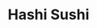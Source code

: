 ---
layout: place
title: "Hashi Sushi"
permalink: /connecticut/new-canaan/hashi-sushi.html
stateAbbr: CT
stateName: Connecticut
cityName: New Canaan
place_id: ChIJUyvHpg2nwokRrY18P4gU84g
photos:
  - name: >-
      places/ChIJUyvHpg2nwokRrY18P4gU84g/photos/AeeoHcJ7r0xauOesLWUEALWxVtCV0fdFASpeVseUUQCOgkpDSehDcgzOqV9jljnaIQbgksTszZAwxlQnKNVVXTdb9xOy1tjb_XT_FRvQ8UGaRRB11Td4v1njkWV_OzakphHKDtEcqhd4FgLObddFG0H1e2gmYL1-kN5wW08AzAUK_3_qVe8g0k5Up3izPvP-1Ovt280vtayHtK11tq3v08_TqIQZtm1df4hSjtCwUEjIuy7bXDTctO_nzkuM1-JhHL4pzHVkjVUeGMSPKx4VSQPIwCmO23UmcSUTwCVgsLSsszXUOlHCGiypYBnXGk9p20OPg7VWSxyVW_TFFmNQhs0lMrVqpwAnMIIP0_ysIaoLa38Sgjw_bq7ZBj75clpP3xp9G6mBGjxREgT1euEPpfaxFAfYMxjRHHBlslS41cWSQRaXGQ
    widthPx: 4032
    heightPx: 3024
    authorAttributions:
      - displayName: Reya OnTheRoad
        uri: https://maps.google.com/maps/contrib/108638165399857172930
        photoUri: >-
          https://lh3.googleusercontent.com/a-/ALV-UjUK2nFXaZICnPGsYUCq7FEObhR3HVHM6ABqwPqvBSOo_hffi7c8=s100-p-k-no-mo
    flagContentUri: >-
      https://www.google.com/local/imagery/report/?cb_client=maps_api_places.places_api&image_key=!1e10!2sCIHM0ogKEICAgIDn6pXRfw&hl=en-US
    googleMapsUri: >-
      https://www.google.com/maps/place//data=!3m4!1e2!3m2!1sCIHM0ogKEICAgIDn6pXRfw!2e10!4m2!3m1!1s0x89c2a70da6c72b53:0x88f314883f7c8dad
  - name: >-
      places/ChIJUyvHpg2nwokRrY18P4gU84g/photos/AeeoHcKrgqI41oX5L1rIwCIkZ3BLkWLfXjLG1qd9tZlzPp7rMkx2dLDn5XYEzxw1bRsKoSxnJXPEACw3HUuMV4_u3o4Lnue5w3tK3W-DrAo4sPxinp75cqZLYMDLrZnwqNFTNnOQpmxIeAD1gHpt5Z4Hfj93-BePPLeXnQ_fKdBCB7GydLwiSwxn-oQJ6rqoOt2MjkzmOWgl4s2e_3MFgQtbq0b6Dc-IVsNLK9UZWZ8IjQPofPKr6iQooyeEgSLvysfsqguPoMWnHCb9bJZd0z2Ez33i1ix5nQj_I8EXBQA15KmSYkTJhLonRSr1k4fNT8UgixXGpG7EyMunYLojAtTX3z2CPHU5-oaSwigO1kJX2cjRv-MfI8m2Y2Z4zyS2Tx0DnoVvt02Do3PmimD3muC-_DeKfsuA6LFoDj9W-GC4NuOmzg
    widthPx: 4032
    heightPx: 1960
    authorAttributions:
      - displayName: Raymond cardito-ayoub
        uri: https://maps.google.com/maps/contrib/116122327157357733938
        photoUri: >-
          https://lh3.googleusercontent.com/a-/ALV-UjXNwaNIkZrQh0FpbRXCpx4OPSogKKUqf25rA4qpm1S714oSNKvy=s100-p-k-no-mo
    flagContentUri: >-
      https://www.google.com/local/imagery/report/?cb_client=maps_api_places.places_api&image_key=!1e10!2sCIHM0ogKEICAgICe1ILeNQ&hl=en-US
    googleMapsUri: >-
      https://www.google.com/maps/place//data=!3m4!1e2!3m2!1sCIHM0ogKEICAgICe1ILeNQ!2e10!4m2!3m1!1s0x89c2a70da6c72b53:0x88f314883f7c8dad
  - name: >-
      places/ChIJUyvHpg2nwokRrY18P4gU84g/photos/AeeoHcIswYi8Pz3wrTeqg4cXb7TXew098iqdLp1hfTUoo766R2mjPve-6HcM7LwuJMiHBYbO1juj44h8m9CF0PMhk6KNA6HA3_cNFMNM7wPo4kfyjKThM0X-E7gDf40VXp7Jp7SzDTf_MTpMVfBB-MwwEdPc1U7yOWUq3XT1MqxsJ5tTCWJSqjRqVlZI3wwRX65h4mDhs7OCLjbR9HEp_xf_C1M0aho0H4IDJ301KzkNL6-FIDJvBfzxSNDF5U-3HHaCn0QZo1RKabHFkeET6z0GBjoGSWQ77-3KT1S0qNeix_Nv_iujrTUlZJyC_PSKpWGKVxsG7FY5nVRTJ9FTEmrFAfJFbAPN2NHUl0_4naHnTWLEbe6Ps-lByfSQaFXv-KqtBWc9gVUKeDvjte_6XmmLOBWeVPsxuS13oBFWc7LUhvBjjnMk
    widthPx: 4032
    heightPx: 3024
    authorAttributions:
      - displayName: Reya OnTheRoad
        uri: https://maps.google.com/maps/contrib/108638165399857172930
        photoUri: >-
          https://lh3.googleusercontent.com/a-/ALV-UjUK2nFXaZICnPGsYUCq7FEObhR3HVHM6ABqwPqvBSOo_hffi7c8=s100-p-k-no-mo
    flagContentUri: >-
      https://www.google.com/local/imagery/report/?cb_client=maps_api_places.places_api&image_key=!1e10!2sCIHM0ogKEICAgIDn6sXKiwE&hl=en-US
    googleMapsUri: >-
      https://www.google.com/maps/place//data=!3m4!1e2!3m2!1sCIHM0ogKEICAgIDn6sXKiwE!2e10!4m2!3m1!1s0x89c2a70da6c72b53:0x88f314883f7c8dad
  - name: >-
      places/ChIJUyvHpg2nwokRrY18P4gU84g/photos/AeeoHcKIek1IIHpdkQq4k9MYZE5hpjxBGBEYVg7IKkN-pASPQTHK7k-Zf7ocCDWCb3iGqW_NdTvk5pVM6W4S8gwploxwi3vj1rAq2zhrVKabVC4o1g_tW1yR22f62UN0b6cAyQWcMFIXjHPVKvPGTBhBnJhHlcOkUTV3ay4FbSQqxKKLN1vm17zyp0Nh0u1RkR7noAK45DGP3fqLnHnt3zRsm6B54kMXgHkLXk_oAR7gqt8u8QuWv6TUDNljP5E_2Am5fXywS6E2foeXKZGkDASzLEWU_NttR2HZAuVSXIsWPCC6DhPIp49AAx8S3SbY2UhD9K9oTq-SKiramO_znd67duNixO38QP64sshHtKVTBDcK2JQOZgzuq_-E8l72jnr_EtNVlgTp2kqMOffWLhIVjvvgSvmFg2HbhjdDJG4xyB9P2Q
    widthPx: 3600
    heightPx: 4800
    authorAttributions:
      - displayName: Alexa Eunji Lee
        uri: https://maps.google.com/maps/contrib/115304179833040531178
        photoUri: >-
          https://lh3.googleusercontent.com/a-/ALV-UjUQxF8kmT19XNwfak8aIM2Jo3qIm7zflW1smaeytxqVf_4XSSsS=s100-p-k-no-mo
    flagContentUri: >-
      https://www.google.com/local/imagery/report/?cb_client=maps_api_places.places_api&image_key=!1e10!2sCIHM0ogKEICAgIDz5-ydBA&hl=en-US
    googleMapsUri: >-
      https://www.google.com/maps/place//data=!3m4!1e2!3m2!1sCIHM0ogKEICAgIDz5-ydBA!2e10!4m2!3m1!1s0x89c2a70da6c72b53:0x88f314883f7c8dad
  - name: >-
      places/ChIJUyvHpg2nwokRrY18P4gU84g/photos/AeeoHcJ8CeyVx4PqUZDIkWTTJB37LC2R-dpSlilIh5zo0YcxykVeWwQFJf_T3oOvkm-okwaCqsqQhKx5FUW3F29rGIF87qtpmj1WvIovaQglBohdQoanoStrDBAi7tiJmYUi_kUSvm7nlRcwIeKD-Xuo4ONuKvWA1nAJwp-ZVk7J6665m6Ctk5GBPUnDhtpMuFmCDjUAutNcwUm8mjMd9axTyNwQtoLx53NjL2F9Ouwy7bUzdggvFg5pJxRprFNs-Cc54HYN0uknfrHiXoHDFHg91kNjpBer32ebMARdek_Ep_gBxDj8dPRmwAqy8T7rasHPe8PJWPYvkHM0lbGcEXFQgnlU3AmKOuiUv_mM8xlLURKtFXUBrRNE5kVu626nhpfhxQtW36E-G3JVPl-SJL5y7KUqEBg6dFPSybHqKKEgivO4lZ9X
    widthPx: 3024
    heightPx: 4032
    authorAttributions:
      - displayName: Jessica Sloan
        uri: https://maps.google.com/maps/contrib/116251165981807124549
        photoUri: >-
          https://lh3.googleusercontent.com/a-/ALV-UjUn3TO06pB2W1riDOZOcCwkaWbxs8EWRADJyh8AktlKvpOJrBsa=s100-p-k-no-mo
    flagContentUri: >-
      https://www.google.com/local/imagery/report/?cb_client=maps_api_places.places_api&image_key=!1e10!2sCIHM0ogKEICAgICvvNGnuwE&hl=en-US
    googleMapsUri: >-
      https://www.google.com/maps/place//data=!3m4!1e2!3m2!1sCIHM0ogKEICAgICvvNGnuwE!2e10!4m2!3m1!1s0x89c2a70da6c72b53:0x88f314883f7c8dad
  - name: >-
      places/ChIJUyvHpg2nwokRrY18P4gU84g/photos/AeeoHcJblhoOK2t5teGLpxJyMWcrDgHMlx4WL13HWq3QGx3Zm8dFlYr7ApxEvADS9gujML8-uMwKDPZ3vFJnp4S84Nd7hiI-ltDa_c4Q1ngyKMvVXWHNTxr25uIKWh_4f-4jzXq_edjr7Es-jPyOCeyQIl_w83QopDGhc30XrzN9xhK_tIyviRBeKpl45FBEJbq9odeI74Ey0hNFtONIwEA8bH5TWLkoWPl4bfuj5t5q-FGiubgdTJD_FdsU3RurbVpnYmCANiv9PHIWLVwLd2xZ6PUUdSZhwxRnpLJrpRCV0TZhoc7OBkSZ5FbHMkrk3Z30qFguQPG9GIePHw0iW7cTdUctaUsAPnfM3FSm_1WqFAx4HMg2wrL5BOWaa5mtpMWu4dlPjpZZzYU6tn6c-UGsm0j-BNzGYiYPi4fu533O5U1Q-A
    widthPx: 4000
    heightPx: 2252
    authorAttributions:
      - displayName: Amadio Telesco
        uri: https://maps.google.com/maps/contrib/111702917287439126967
        photoUri: >-
          https://lh3.googleusercontent.com/a-/ALV-UjWLTZBEsnbjW0REoc24Mb1PjQ39IYtFhrGQHF6wawgly7UDVCrk=s100-p-k-no-mo
    flagContentUri: >-
      https://www.google.com/local/imagery/report/?cb_client=maps_api_places.places_api&image_key=!1e10!2sCIHM0ogKEICAgIDD9O_kCg&hl=en-US
    googleMapsUri: >-
      https://www.google.com/maps/place//data=!3m4!1e2!3m2!1sCIHM0ogKEICAgIDD9O_kCg!2e10!4m2!3m1!1s0x89c2a70da6c72b53:0x88f314883f7c8dad
  - name: >-
      places/ChIJUyvHpg2nwokRrY18P4gU84g/photos/AeeoHcJRUkAsMZ1avyU1-FpfAPuLAXg9IOLjIM_mESXTtwxDa9zfed_h55BW0rSvx1lBQDPfe1EaAZwLdqVgLL653wcI4h1wdTmgyk0-zxvPa2uRh-ju0TU10OWq4dNxJPlevizmDZlpUWgWBwosO9-Ev3ofGPSjx3vXexvUjDdcMrcGMn7N3Krqe230ewx7XyWZmWZkfw02CPzedFQ3jKtWw7RjrLTU4iPBOTkcREw5ZU5MsNE81EEs4NInIO1gI7VmK4t8oSyvKP4_FFbCw1ZWZbKnXGj1A-EmANd9GZBhLz_Tv6Py6IZeE308QZausM6rQ8Nyeyb4_9_LJ2worQwfWXxXmfd_POlryx8rO5_lTA2rUa7GSb8brAZDiSh4F33K12lFAYvKw_n9X2Wh5HpyJ72qOOXhvTWqpuhjtrRIQSn0PA
    widthPx: 3024
    heightPx: 4032
    authorAttributions:
      - displayName: Varun
        uri: https://maps.google.com/maps/contrib/112390307511096349436
        photoUri: >-
          https://lh3.googleusercontent.com/a/ACg8ocKL3mURO-FKOq-cHdivGbwunddpxNQC1RIyQ5V75Yk_5Pzas9r8=s100-p-k-no-mo
    flagContentUri: >-
      https://www.google.com/local/imagery/report/?cb_client=maps_api_places.places_api&image_key=!1e10!2sCIHM0ogKEICAgID63-OGFg&hl=en-US
    googleMapsUri: >-
      https://www.google.com/maps/place//data=!3m4!1e2!3m2!1sCIHM0ogKEICAgID63-OGFg!2e10!4m2!3m1!1s0x89c2a70da6c72b53:0x88f314883f7c8dad
  - name: >-
      places/ChIJUyvHpg2nwokRrY18P4gU84g/photos/AeeoHcITHoEdhd-lPoudkk3QFT5AmDjFp77eqki32Q2DRtE6LjoF2SGUfZuLeIcnyIuZxjC5vLoXo7vsDHDJ9j7EOMKUgB_uNDcAsbAIM-_seubYmB8bTntAsiqsi3PqT00RXt2y7rrHd6SAF8Mx79N-5PAUM_a-5zxF-4bE__CxNGYQITKYYK9J6gBNHwfoSkohQUBq5SeRTqUbAg7GII48OSYa33qXRDYJJP0ZZJLP7MOuC4dV0Iq7OYd5nPRgsAYPZqN1B4B6KWCB13eXwnxnXHs44vES6xloZnbHQEC6fO1Q3gCTNCIjmcJjsh7ufUzToQwg2UGAjKyQKKcVLiVu42mUsl_iID3X5mL0CKrxiRmI5PF0WyzXriUYb4p54V8rtPtqBSSdU_4j9PoUoX9gmIqQStpjQyTCeoX2NXERigoUMQ
    widthPx: 4032
    heightPx: 3024
    authorAttributions:
      - displayName: Reya OnTheRoad
        uri: https://maps.google.com/maps/contrib/108638165399857172930
        photoUri: >-
          https://lh3.googleusercontent.com/a-/ALV-UjUK2nFXaZICnPGsYUCq7FEObhR3HVHM6ABqwPqvBSOo_hffi7c8=s100-p-k-no-mo
    flagContentUri: >-
      https://www.google.com/local/imagery/report/?cb_client=maps_api_places.places_api&image_key=!1e10!2sCIHM0ogKEICAgIDn6sXKKw&hl=en-US
    googleMapsUri: >-
      https://www.google.com/maps/place//data=!3m4!1e2!3m2!1sCIHM0ogKEICAgIDn6sXKKw!2e10!4m2!3m1!1s0x89c2a70da6c72b53:0x88f314883f7c8dad
  - name: >-
      places/ChIJUyvHpg2nwokRrY18P4gU84g/photos/AeeoHcJlUXzI4KBHZork68j22uLI4IDNiN5VIqLQCbxvi9Gw2XXKQ3nMpqid5evMJO2JizNyDTw12lH4CTz3QRlM-NvPGBvdxniMv8CTGWXqdeAaNmlAg3VYasBrIQgzpnfuyb_UfyDSw_JkiQco6wkuCdWgBJcstLFXTy1b-JMEVwxO5S-Iyeag-wjscgbMAVr6jgOYsmnbBECCPxoXaJ7OKicAAF1nH4KinYuee5aT1uHlVe3Ne7O6fekPLzqqYKZp3N6AINPmEnlhRVJp3_CzHJmF8TEgk-2jiz--KIScxaNgJoxAIy2uRSwY_iX8O_fSH-NkS7Nhox3tQBQshw16KEKbynP_kCR3DNAT8cUeaJG-9HB8RIl9C4ESDIwpDAvouG9i15ACVHZuvfvFxANSXOcuN7XcPL8QeqYT-hFGtPjbpDwG
    widthPx: 4032
    heightPx: 3024
    authorAttributions:
      - displayName: Katie M
        uri: https://maps.google.com/maps/contrib/110917461890657935967
        photoUri: >-
          https://lh3.googleusercontent.com/a-/ALV-UjWj6UlzyzAjTcZw2hSrjU9YRSjIFa7j_Vio8QRRIUwTVX2EAfBO7A=s100-p-k-no-mo
    flagContentUri: >-
      https://www.google.com/local/imagery/report/?cb_client=maps_api_places.places_api&image_key=!1e10!2sCIHM0ogKEICAgICExsqnkwE&hl=en-US
    googleMapsUri: >-
      https://www.google.com/maps/place//data=!3m4!1e2!3m2!1sCIHM0ogKEICAgICExsqnkwE!2e10!4m2!3m1!1s0x89c2a70da6c72b53:0x88f314883f7c8dad
  - name: >-
      places/ChIJUyvHpg2nwokRrY18P4gU84g/photos/AeeoHcKS20re5jpbjqX6vk6bZoihFpgYhIPHpiLWgj3uX1jvVkG1rCOrjcc8_Z_2yOYiaD6w_lTX-qXJL0ap5QxZ-KX_2BayZt0hBwh2PlYtAgQN_vb-kQpvjMwO7mtqeI6ZiPn3PVobRWybTYB2mokiRnDrXwZvckB_7wk3VFr1lLLZ0ICFrCJlT9y83lKq8XrYw1Po8Md39nbGzk8zfYEe6epup5oUtrCXoADLrfTb8HuN-dfqaptOBi9rhpeTxJFvRJK70CZztgTgU1MMpbj-vZHwdydUL4KuuQYYMTlfk67fpCdmT03Z_FzseQF9tpEvlOVQjUiVaZQYCWyf7H7X7x0lWbmAhJfkK2Ni9qXrT8l1uSDdgnOxttQf2BNedNnRPN85qqtltXkzpCJGcJ6l42L7Y-lnQPh2yn-3F2MqJp5Pnw
    widthPx: 4032
    heightPx: 3024
    authorAttributions:
      - displayName: Mike W
        uri: https://maps.google.com/maps/contrib/104905601387290727955
        photoUri: >-
          https://lh3.googleusercontent.com/a-/ALV-UjVOjyHZ45de-aMPktdx7T3gjpqOc-PrIfa-A11qUBW63F-JhxR_vQ=s100-p-k-no-mo
    flagContentUri: >-
      https://www.google.com/local/imagery/report/?cb_client=maps_api_places.places_api&image_key=!1e10!2sCIHM0ogKEICAgIDE2pmYNg&hl=en-US
    googleMapsUri: >-
      https://www.google.com/maps/place//data=!3m4!1e2!3m2!1sCIHM0ogKEICAgIDE2pmYNg!2e10!4m2!3m1!1s0x89c2a70da6c72b53:0x88f314883f7c8dad
address: 11 Forest St, New Canaan, CT 06840, USA
street: 11 Forest St
city: New Canaan
state: CT
zip: '06840'
country: USA
neighborhood: New Canaan
latitude: '41.148151'
longitude: '-73.491766'
accessibility_options:
  wheelchairAccessibleParking: true
  wheelchairAccessibleEntrance: true
  wheelchairAccessibleRestroom: true
  wheelchairAccessibleSeating: true
business_status: OPERATIONAL
name: Hashi Sushi
google_maps_links:
  directionsUri: >-
    https://www.google.com/maps/dir//''/data=!4m7!4m6!1m1!4e2!1m2!1m1!1s0x89c2a70da6c72b53:0x88f314883f7c8dad!3e0
  placeUri: https://maps.google.com/?cid=9868253783912123821
  writeAReviewUri: >-
    https://www.google.com/maps/place//data=!4m3!3m2!1s0x89c2a70da6c72b53:0x88f314883f7c8dad!12e1
  reviewsUri: >-
    https://www.google.com/maps/place//data=!4m4!3m3!1s0x89c2a70da6c72b53:0x88f314883f7c8dad!9m1!1b1
  photosUri: >-
    https://www.google.com/maps/place//data=!4m3!3m2!1s0x89c2a70da6c72b53:0x88f314883f7c8dad!10e5
primary_type: Sushi Restaurant
opening_hours:
  regular: null
  current: null
secondary_opening_hours:
  regular:
    weekdayDescriptions: null
    type: null
  current:
    weekdayDescriptions: null
    type: null
phone: (203) 920-1990
price_level: null
price_range: null
rating: '4.4'
rating_count: 172
website: http://www.hashisushict.com/
description: null
reviews:
  - name: >-
      places/ChIJUyvHpg2nwokRrY18P4gU84g/reviews/ChdDSUhNMG9nS0VJQ0FnTUR3Ny1QYW53RRAB
    relativePublishTimeDescription: 2 weeks ago
    rating: 1
    text:
      text: >-
        I never write reviews, but I’ve also never had service like this. I made
        a reservation here for a special night out with my kids. We waited a
        while to get seated and again for our food, but were very understanding
        when the waitstaff kept apologizing. After dinner, the kids were really
        looking forward to dessert after seeing it at the table next to us. But
        suddenly, we were brought the check without asking for it. When I asked
        if the kids could order dessert instead, they told us no because there
        was a large family waiting for our table. It was really disappointing
        since we had a reservation, had only been there an hour, and had been
        waiting on them for our food most of that time. We’ve been going there
        for years, but won’t be going back after the rude service we had
        tonight.
      languageCode: en
    originalText:
      text: >-
        I never write reviews, but I’ve also never had service like this. I made
        a reservation here for a special night out with my kids. We waited a
        while to get seated and again for our food, but were very understanding
        when the waitstaff kept apologizing. After dinner, the kids were really
        looking forward to dessert after seeing it at the table next to us. But
        suddenly, we were brought the check without asking for it. When I asked
        if the kids could order dessert instead, they told us no because there
        was a large family waiting for our table. It was really disappointing
        since we had a reservation, had only been there an hour, and had been
        waiting on them for our food most of that time. We’ve been going there
        for years, but won’t be going back after the rude service we had
        tonight.
      languageCode: en
    authorAttribution:
      displayName: Katrina Adamo
      uri: https://www.google.com/maps/contrib/114676811343274388705/reviews
      photoUri: >-
        https://lh3.googleusercontent.com/a/ACg8ocK9T9YTc-rZUhVRPpkulpcAQ7Holfegqr5-l-LdwUqHckympw=s128-c0x00000000-cc-rp-mo
    publishTime: '2025-03-29T05:11:59.937320Z'
    flagContentUri: >-
      https://www.google.com/local/review/rap/report?postId=ChdDSUhNMG9nS0VJQ0FnTUR3Ny1QYW53RRAB&d=17924085&t=1
    googleMapsUri: >-
      https://www.google.com/maps/reviews/data=!4m6!14m5!1m4!2m3!1sChdDSUhNMG9nS0VJQ0FnTUR3Ny1QYW53RRAB!2m1!1s0x89c2a70da6c72b53:0x88f314883f7c8dad
  - name: >-
      places/ChIJUyvHpg2nwokRrY18P4gU84g/reviews/ChdDSUhNMG9nS0VJQ0FnSURIMnNyTzNRRRAB
    relativePublishTimeDescription: 7 months ago
    rating: 5
    text:
      text: >-
        We went here for our anniversary. We ordered the love boat and some
        saki. We sat outside and the service was excellent. Food took a bit long
        to come out but it was very good. We ordered the love boat, edamame, and
        saki.
      languageCode: en
    originalText:
      text: >-
        We went here for our anniversary. We ordered the love boat and some
        saki. We sat outside and the service was excellent. Food took a bit long
        to come out but it was very good. We ordered the love boat, edamame, and
        saki.
      languageCode: en
    authorAttribution:
      displayName: Sal Baduch
      uri: https://www.google.com/maps/contrib/110115315048956168136/reviews
      photoUri: >-
        https://lh3.googleusercontent.com/a-/ALV-UjWvmHAFk_cxYZ2BRsiVxnZ_9qk-gmIFGw5vqbU5CC0FCdn_fa9whQ=s128-c0x00000000-cc-rp-mo-ba3
    publishTime: '2024-09-14T23:26:26.391184Z'
    flagContentUri: >-
      https://www.google.com/local/review/rap/report?postId=ChdDSUhNMG9nS0VJQ0FnSURIMnNyTzNRRRAB&d=17924085&t=1
    googleMapsUri: >-
      https://www.google.com/maps/reviews/data=!4m6!14m5!1m4!2m3!1sChdDSUhNMG9nS0VJQ0FnSURIMnNyTzNRRRAB!2m1!1s0x89c2a70da6c72b53:0x88f314883f7c8dad
  - name: >-
      places/ChIJUyvHpg2nwokRrY18P4gU84g/reviews/ChZDSUhNMG9nS0VJQ0FnSUR6NS15ZGVBEAE
    relativePublishTimeDescription: 10 months ago
    rating: 5
    text:
      text: >-
        Hashi Sushi in New Canaan, CT, is highly praised for its fresh, good
        quality sushi and creative menu variety. appreciate the excellent taste,
        unique flavor combinations, and attractive presentation of the dishes.
        The restaurant offers a modern, inviting atmosphere and friendly,
        attentive service. While prices are slightly higher, the quality of the
        food justifies the cost, making Hashi Sushi a popular dining choice in
        the area.
      languageCode: en
    originalText:
      text: >-
        Hashi Sushi in New Canaan, CT, is highly praised for its fresh, good
        quality sushi and creative menu variety. appreciate the excellent taste,
        unique flavor combinations, and attractive presentation of the dishes.
        The restaurant offers a modern, inviting atmosphere and friendly,
        attentive service. While prices are slightly higher, the quality of the
        food justifies the cost, making Hashi Sushi a popular dining choice in
        the area.
      languageCode: en
    authorAttribution:
      displayName: Alexa Eunji Lee
      uri: https://www.google.com/maps/contrib/115304179833040531178/reviews
      photoUri: >-
        https://lh3.googleusercontent.com/a-/ALV-UjUQxF8kmT19XNwfak8aIM2Jo3qIm7zflW1smaeytxqVf_4XSSsS=s128-c0x00000000-cc-rp-mo-ba6
    publishTime: '2024-06-13T01:39:47.149900Z'
    flagContentUri: >-
      https://www.google.com/local/review/rap/report?postId=ChZDSUhNMG9nS0VJQ0FnSUR6NS15ZGVBEAE&d=17924085&t=1
    googleMapsUri: >-
      https://www.google.com/maps/reviews/data=!4m6!14m5!1m4!2m3!1sChZDSUhNMG9nS0VJQ0FnSUR6NS15ZGVBEAE!2m1!1s0x89c2a70da6c72b53:0x88f314883f7c8dad
  - name: >-
      places/ChIJUyvHpg2nwokRrY18P4gU84g/reviews/ChdDSUhNMG9nS0VJQ0FnSURfbDdlS3B3RRAB
    relativePublishTimeDescription: 2 months ago
    rating: 5
    text:
      text: >-
        Hashi sushi has amazing sushi, tons of skilled chefs on staff.  Their
        sushi rice is really good.  And the fish is excellent. Get the Omakase
        always!
      languageCode: en
    originalText:
      text: >-
        Hashi sushi has amazing sushi, tons of skilled chefs on staff.  Their
        sushi rice is really good.  And the fish is excellent. Get the Omakase
        always!
      languageCode: en
    authorAttribution:
      displayName: Carlos Torres
      uri: https://www.google.com/maps/contrib/113592032074456228912/reviews
      photoUri: >-
        https://lh3.googleusercontent.com/a-/ALV-UjVt6oolhOauMWVcv9mVRAGKOmQAX1YikdF13aIPqm7TzYCbYt8x=s128-c0x00000000-cc-rp-mo-ba3
    publishTime: '2025-01-27T23:06:09.182785Z'
    flagContentUri: >-
      https://www.google.com/local/review/rap/report?postId=ChdDSUhNMG9nS0VJQ0FnSURfbDdlS3B3RRAB&d=17924085&t=1
    googleMapsUri: >-
      https://www.google.com/maps/reviews/data=!4m6!14m5!1m4!2m3!1sChdDSUhNMG9nS0VJQ0FnSURfbDdlS3B3RRAB!2m1!1s0x89c2a70da6c72b53:0x88f314883f7c8dad
  - name: >-
      places/ChIJUyvHpg2nwokRrY18P4gU84g/reviews/ChZDSUhNMG9nS0VJQ0FnSUQ2My1PR0pnEAE
    relativePublishTimeDescription: 3 years ago
    rating: 1
    text:
      text: >-
        Who doesn’t enjoy warm raw fish? Would you like a blood line or a
        sloppily cut piece of fish? Low quality food at slightly higher prices,
        but with a wait time that will make you wish your estate planner
        included it in your will. I’ve now ordered from here 3 times, once
        cancelling a pickup order after 2h waiting, and twice getting the food
        2ish hours after ordering via delivery services where the driver waited
        for at least 30m. Disappointing.
      languageCode: en
    originalText:
      text: >-
        Who doesn’t enjoy warm raw fish? Would you like a blood line or a
        sloppily cut piece of fish? Low quality food at slightly higher prices,
        but with a wait time that will make you wish your estate planner
        included it in your will. I’ve now ordered from here 3 times, once
        cancelling a pickup order after 2h waiting, and twice getting the food
        2ish hours after ordering via delivery services where the driver waited
        for at least 30m. Disappointing.
      languageCode: en
    authorAttribution:
      displayName: Varun
      uri: https://www.google.com/maps/contrib/112390307511096349436/reviews
      photoUri: >-
        https://lh3.googleusercontent.com/a/ACg8ocKL3mURO-FKOq-cHdivGbwunddpxNQC1RIyQ5V75Yk_5Pzas9r8=s128-c0x00000000-cc-rp-mo-ba2
    publishTime: '2021-10-16T12:03:12.272433Z'
    flagContentUri: >-
      https://www.google.com/local/review/rap/report?postId=ChZDSUhNMG9nS0VJQ0FnSUQ2My1PR0pnEAE&d=17924085&t=1
    googleMapsUri: >-
      https://www.google.com/maps/reviews/data=!4m6!14m5!1m4!2m3!1sChZDSUhNMG9nS0VJQ0FnSUQ2My1PR0pnEAE!2m1!1s0x89c2a70da6c72b53:0x88f314883f7c8dad
parking_options: null
payment_options:
  acceptsCreditCards: true
  acceptsDebitCards: true
  acceptsCashOnly: false
  acceptsNfc: true
allow_dogs: null
curbside_pickup: null
delivery: true
dine_in: true
good_for_children: true
good_for_groups: true
good_for_sports: false
live_music: false
menu_for_children: false
outdoor_seating: true
reservable: true
restroom: true
serves_beer: true
serves_breakfast: false
serves_brunch: null
serves_cocktails: true
serves_coffee: false
serves_dinner: true
serves_dessert: true
serves_lunch: true
serves_vegetarian_food: true
serves_wine: true
takeout: true

---